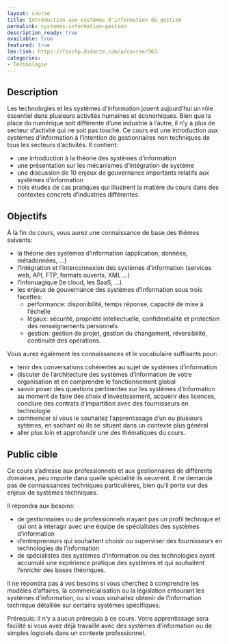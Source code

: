 ```yaml
---
layout: course
title: Introduction aux systèmes d'information de gestion
permalink: systemes-information-gestion
description_ready: true
available: true
featured: true
lms-link: https://finchp.didacte.com/a/course/363
categories:
- Technologie
---
```

## Description
Les technologies et les systèmes d’information jouent aujourd’hui un rôle essentiel dans plusieurs activités humaines et économiques. Bien que la place du numérique soit différente d’une industrie à l’autre, il n’y a plus de secteur d’activité qui ne soit pas touché. Ce cours est une introduction aux systèmes d’information à l’intention de gestionnaires non techniques de tous les secteurs d’activités. Il contient:

* une introduction à la théorie des systèmes d’information
* une présentation sur les mécanismes d’intégration de système
* une discussion de 10 enjeux de gouvernance importants relatifs aux systèmes d’information
* trois études de cas pratiques qui illustrent la matière du cours dans des contextes concrets d’industries différentes.

## Objectifs
À la fin du cours, vous aurez une connaissance de base des thèmes suivants:

* la théorie des systèmes d’information (application, données, métadonnées, ...)
* l’intégration et l’interconnexion des systèmes d’information (services web, API, FTP, formats ouverts, XML …)
* l’infonuagique (le cloud, les SaaS, …)
* les enjeux de gouvernance des systèmes d’information sous trois facettes:
  * performance: disponibilité, temps réponse, capacité de mise à l’échelle
  * légaux: sécurité, propriété intellectuelle, confidentialité et protection des renseignements personnels
  * gestion: gestion de projet, gestion du changement, réversibilité, continuité des opérations.

Vous aurez également les connaissances et le vocabulaire suffisants pour:

* tenir des conversations cohérentes au sujet de systèmes d’information
* discuter de l’architecture des systèmes d’information de votre organisation et en comprendre le fonctionnement global
* savoir poser des questions pertinentes sur les systèmes d’information au moment de faire des choix d’investissement, acquérir des licences, conclure des contrats d’impartition avec des fournisseurs en technologie
* commencer si vous le souhaitez l’apprentissage d’un ou plusieurs sytèmes, en sachant où ils se situent dans un contexte plus général
* aller plus loin et approfondir une des thématiques du cours.


## Public cible
Ce cours s’adresse aux professionnels et aux gestionnaires de différents domaines, peu importe dans quelle spécialité ils oeuvrent. Il ne demande pas de connaissances techniques particulières, bien qu’il porte sur des enjeux de systèmes techniques.

Il répondra aux besoins:

* de gestionnaires ou de professionnels n’ayant pas un profil technique et qui ont à interagir avec une équipe de spécialistes des systèmes d’information
* d’entrepreneurs qui souhaitent choisir ou superviser des fournisseurs en technologies de l’information
* de spécialistes des systèmes d’information ou des technologies ayant accumulé une expérience pratique des systèmes et qui souhaitent l’enrichir des bases théoriques.

Il ne répondra pas à vos besoins si vous cherchez à comprendre les modèles d’affaires, la commercialisation ou la législation entourant les systèmes d’information, ou si vous souhaitez obtenir de l’information technique détaillée sur certains systèmes spécifiques.

Prérequis: il n’y a aucun prérequis à ce cours. Votre apprentissage sera facilité si vous avez déjà travaillé avec des systèmes d’information ou de simples logiciels dans un contexte professionnel.
